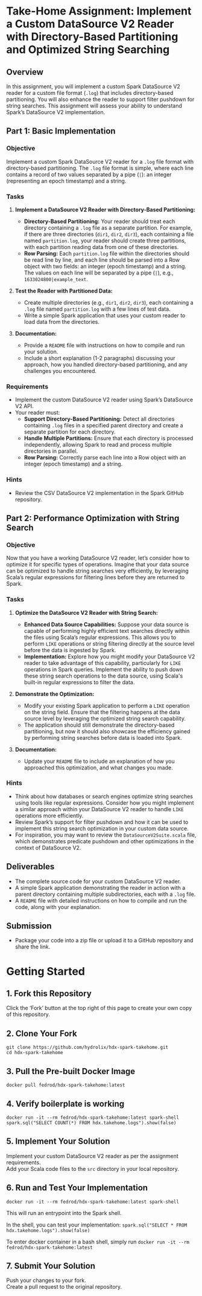 # Take-Home Assignment: Implement a Custom DataSource V2 Reader with Directory-Based Partitioning and Optimized String Searching

## Overview
In this assignment, you will implement a custom Spark DataSource V2 reader for a custom file format (`.log`) that includes directory-based partitioning. You will also enhance the reader to support filter pushdown for string searches. This assignment will assess your ability to understand Spark’s DataSource V2 implementation.

## Part 1: Basic Implementation

### Objective
Implement a custom Spark DataSource V2 reader for a `.log` file format with directory-based partitioning. The `.log` file format is simple, where each line contains a record of two values separated by a pipe (`|`): an integer (representing an epoch timestamp) and a string.

### Tasks

1. **Implement a DataSource V2 Reader with Directory-Based Partitioning:**
   - **Directory-Based Partitioning:** Your reader should treat each directory containing a `.log` file as a separate partition. For example, if there are three directories (`dir1`, `dir2`, `dir3`), each containing a file named `partition.log`, your reader should create three partitions, with each partition reading data from one of these directories.
   - **Row Parsing:** Each `partition.log` file within the directories should be read line by line, and each line should be parsed into a Row object with two fields: an integer (epoch timestamp) and a string. The values on each line will be separated by a pipe (`|`), e.g., `1633024800|example_text`.

2. **Test the Reader with Partitioned Data:**
   - Create multiple directories (e.g., `dir1`, `dir2`, `dir3`), each containing a `.log` file named `partition.log` with a few lines of test data.
   - Write a simple Spark application that uses your custom reader to load data from the directories.

3. **Documentation:**
   - Provide a `README` file with instructions on how to compile and run your solution.
   - Include a short explanation (1-2 paragraphs) discussing your approach, how you handled directory-based partitioning, and any challenges you encountered.

### Requirements
- Implement the custom DataSource V2 reader using Spark’s DataSource V2 API.
- Your reader must:
  - **Support Directory-Based Partitioning:** Detect all directories containing `.log` files in a specified parent directory and create a separate partition for each directory.
  - **Handle Multiple Partitions:** Ensure that each directory is processed independently, allowing Spark to read and process multiple directories in parallel.
  - **Row Parsing:** Correctly parse each line into a Row object with an integer (epoch timestamp) and a string.

### Hints
- Review the CSV DataSource V2 implementation in the Spark GitHub repository.

## Part 2: Performance Optimization with String Search

### Objective
Now that you have a working DataSource V2 reader, let’s consider how to optimize it for specific types of operations. Imagine that your data source can be optimized to handle string searches very efficiently, by leveraging Scala’s regular expressions for filtering lines before they are returned to Spark.

### Tasks

1. **Optimize the DataSource V2 Reader with String Search:**
   - **Enhanced Data Source Capabilities:** Suppose your data source is capable of performing highly efficient text searches directly within the files using Scala’s regular expressions. This allows you to perform `LIKE` operations or string filtering directly at the source level before the data is ingested by Spark.
   - **Implementation:** Explore how you might modify your DataSource V2 reader to take advantage of this capability, particularly for `LIKE` operations in Spark queries. Implement the ability to push down these string search operations to the data source, using Scala's built-in regular expressions to filter the data.

2. **Demonstrate the Optimization:**
   - Modify your existing Spark application to perform a `LIKE` operation on the string field. Ensure that the filtering happens at the data source level by leveraging the optimized string search capability.
   - The application should still demonstrate the directory-based partitioning, but now it should also showcase the efficiency gained by performing string searches before data is loaded into Spark.

3. **Documentation:**
   - Update your `README` file to include an explanation of how you approached this optimization, and what changes you made.

### Hints
- Think about how databases or search engines optimize string searches using tools like regular expressions. Consider how you might implement a similar approach within your DataSource V2 reader to handle `LIKE` operations more efficiently.
- Review Spark’s support for filter pushdown and how it can be used to implement this string search optimization in your custom data source.
- For inspiration, you may want to review the `DataSourceV2Suite.scala` file, which demonstrates predicate pushdown and other optimizations in the context of DataSource V2.

## Deliverables
- The complete source code for your custom DataSource V2 reader.
- A simple Spark application demonstrating the reader in action with a parent directory containing multiple subdirectories, each with a `.log` file.
- A `README` file with detailed instructions on how to compile and run the code, along with your explanation.

## Submission
- Package your code into a zip file or upload it to a GitHub repository and share the link.


# Getting Started

## 1. Fork this Repository

Click the ‘Fork’ button at the top right of this page to create your own copy of this repository.

## 2. Clone Your Fork

```
git clone https://github.com/hydrolix/hdx-spark-takehome.git
cd hdx-spark-takehome
```

## 3. Pull the Pre-built Docker Image

`docker pull fedrod/hdx-spark-takehome:latest`

## 4. Verify boilerplate is working

```
docker run -it --rm fedrod/hdx-spark-takehome:latest spark-shell
spark.sql("SELECT COUNT(*) FROM hdx.takehome.logs").show(false)
```

## 5. Implement Your Solution

Implement your custom DataSource V2 reader as per the assignment requirements.\
Add your Scala code files to the `src` directory in your local repository.

## 6. Run and Test Your Implementation

`docker run -it --rm fedrod/hdx-spark-takehome:latest spark-shell`

This will run an entrypoint into the Spark shell.

In the shell, you can test your implementation:
`spark.sql("SELECT * FROM hdx.takehome.logs").show(false)`

To enter docker container in a bash shell, simply run
`docker run -it --rm fedrod/hdx-spark-takehome:latest`

## 7. Submit Your Solution

Push your changes to your fork.\
Create a pull request to the original repository.
